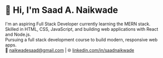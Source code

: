 # 👋 Hi, I'm Saad A. Naikwade

I'm an aspiring Full Stack Developer currently learning the MERN stack.  
Skilled in HTML, CSS, JavaScript, and building web applications with React and Node.js.  
Pursuing a full stack development course to build modern, responsive web apps.  
📧 naikwadesaad@gmail.com | 🌐 [linkedin.com/in/saadnaikwade](https://linkedin.com/in/saad-naikwade)  

